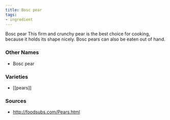 ```yaml
---
title: Bosc pear
tags:
- ingredient
---
```

Bosc pear This firm and crunchy pear is the best choice for cooking, because it holds its shape nicely. Bosc pears can also be eaten out of hand.

### Other Names

* Bosc pear

### Varieties

* [[pears]]

### Sources
* http://foodsubs.com/Pears.html
